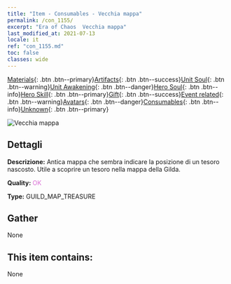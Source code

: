 ```yaml
---
title: "Item - Consumables - Vecchia mappa"
permalink: /con_1155/
excerpt: "Era of Chaos  Vecchia mappa"
last_modified_at: 2021-07-13
locale: it
ref: "con_1155.md"
toc: false
classes: wide
---
```

 [Materials](/ItemsIT/){: .btn .btn--primary}[Artifacts](/ItemsIT/Artifacts/){: .btn .btn--success}[Unit Soul](/ItemsIT/UnitSoul/){: .btn .btn--warning}[Unit Awakening](/ItemsIT/UnitAwakening/){: .btn .btn--danger}[Hero Soul](/ItemsIT/HeroSoul/){: .btn .btn--info}[Hero Skill](/ItemsIT/HeroSkill/){: .btn .btn--primary}[Gift](/ItemsIT/Gift/){: .btn .btn--success}[Event related](/ItemsIT/Events/){: .btn .btn--warning}[Avatars](/ItemsIT/Avatars/){: .btn .btn--danger}[Consumables](/ItemsIT/Consumables/){: .btn .btn--info}[Unknown](/ItemsIT/Unknown/){: .btn .btn--primary}

 ![Vecchia mappa](/images/t/i_810101.png)

## Dettagli
 **Descrizione:** Antica mappa che sembra indicare la posizione di un tesoro nascosto. Utile a scoprire un tesoro nella mappa della Gilda.

 **Quality:** <span style="color: #DA70D6">OK</span>

 **Type:** GUILD_MAP_TREASURE

## Gather

  None

## This item contains:

  None

